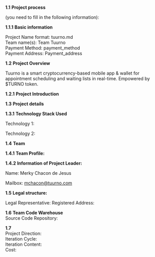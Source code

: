 **1.1** **Project process** 

(you need to fill in the following information):  

**1.1.1** **Basic information**

Project Name format: tuurno.md  
Team name(s): Team Tuurno  
Payment Method: payment_method  
Payment Address: Payment_address  
	
**1.2** **Project Overview**  

Tuurno is a smart cryptocurrency-based mobile app & wallet for appointment scheduling and waiting lists in real-time. Empowered by $TURNO token.

**1.2.1** **Project Introduction**

**1.3** **Project details**  

**1.3.1** **Technology Stack Used**  

Technology 1:  

Technology 2:  

 **1.4** **Team**  
 
 **1.4.1** **Team Profile:**  
 
**1.4.2** **Information of Project Leader:** 

Name: Merky Chacon de Jesus

Mailbox: mchacon@tuurno.com

**1.5**   **Legal structure:**  

Legal Representative: 
Registered Address:  

**1.6** **Team Code Warehouse**  
Source Code Repository:  

**1.7**  
	Project Direction:   
	Iteration Cycle:   
	Iteration Content:  
	Cost:

